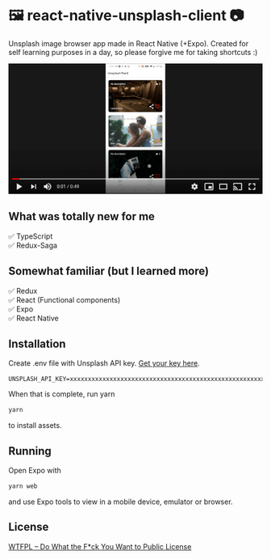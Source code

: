 # 🖼️ react-native-unsplash-client 📷
Unsplash image browser app made in React Native (+Expo). Created for self learning purposes in a day, so please forgive me for taking shortcuts :)

[![Watch the video](/video_thumbnail.png)](https://www.youtube.com/watch?v=IFI9DbExUC4)

## What was totally new for me
✅ TypeScript  
✅ Redux-Saga  

## Somewhat familiar (but I learned more)
✅ Redux  
✅ React (Functional components)  
✅ Expo  
✅ React Native  

## Installation
Create .env file with Unsplash API key. [Get your key here](https://unsplash.com/developers).
```
UNSPLASH_API_KEY=xxxxxxxxxxxxxxxxxxxxxxxxxxxxxxxxxxxxxxxxxxxxxxxxxxxxxxxxxxxxxxxx
```
When that is complete, run yarn
```bash
yarn
```
to install assets.

## Running
Open Expo with
```bash
yarn web
```
and use Expo tools to view in a mobile device, emulator or browser.

## License
[WTFPL – Do What the F*ck You Want to Public License](LICENSE.txt)